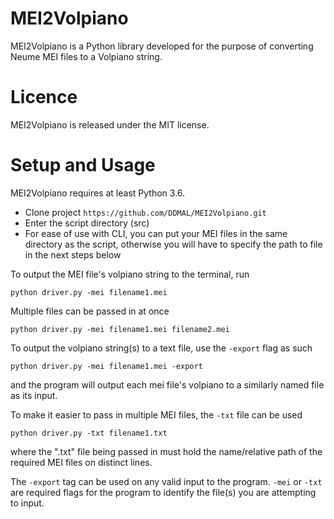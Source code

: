 # MEI2Volpiano
MEI2Volpiano is a Python library developed for the purpose of converting Neume MEI files to a Volpiano string.

# Licence
MEI2Volpiano is released under the MIT license.

# Setup and Usage

MEI2Volpiano requires at least Python 3.6.
* Clone project `https://github.com/DDMAL/MEI2Volpiano.git`
* Enter the script directory (src)
* For ease of use with CLI, you can put your MEI files in the same directory as the script, otherwise you will have to specify the path to file in the next steps below

To output the MEI file's volpiano string to the terminal, run

`python driver.py -mei filename1.mei`

Multiple files can be passed in at once

`python driver.py -mei filename1.mei filename2.mei`

To output the volpiano string(s) to a text file, use the `-export` flag as such

`python driver.py -mei filename1.mei -export`

and the program will output each mei file's volpiano to a similarly named file as its input.

To make it easier to pass in multiple MEI files, the `-txt` file can be used

`python driver.py -txt filename1.txt`

where the ".txt" file being passed in must hold the name/relative path of the required MEI files on distinct lines.



The `-export` tag can be used on any valid input to the program. `-mei` or `-txt` are required flags for the program to identify the file(s) you are attempting to input.
